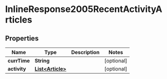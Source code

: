 # InlineResponse2005RecentActivityArticles

## Properties
Name | Type | Description | Notes
------------ | ------------- | ------------- | -------------
**currTime** | **String** |  |  [optional]
**activity** | [**List&lt;Article&gt;**](Article.md) |  |  [optional]
